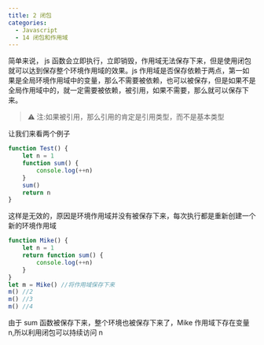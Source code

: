 ```yaml
---
title: 2 闭包
categories:
  - Javascript
  - 14 闭包和作用域
---
```


简单来说， js 函数会立即执行，立即销毁，作用域无法保存下来，但是使用闭包就可以达到保存整个环境作用域的效果。js 作用域是否保存依赖于两点，第一如果是全局环境作用域中的变量，那么不需要被依赖，也可以被保存，但是如果不是全局作用域中的，就一定需要被依赖，被引用，如果不需要，那么就可以保存下来。

> ⚠️ 注:如果被引用，那么引用的肯定是引用类型，而不是基本类型

让我们来看两个例子

```javascript
function Test() {
	let n = 1
	function sum() {
		console.log(++n)
	}
	sum()
	return n
}
```

这样是无效的，原因是环境作用域并没有被保存下来，每次执行都是重新创建一个新的环境作用域

```javascript
function Mike() {
	let n = 1
	return function sum() {
		console.log(++n)
	}
}
let m = Mike() //将作用域保存下来
m() //2
m() //3
m() //4
```

由于 sum 函数被保存下来，整个环境也被保存下来了，Mike 作用域下存在变量 n,所以利用闭包可以持续访问 n
